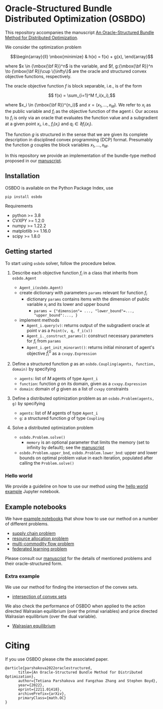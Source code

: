  # Oracle-Structured Bundle Distributed Optimization (OSBDO)
 
This repository accompanies the manuscript [An Oracle-Structured Bundle Method for Distributed Optimization](https://web.stanford.edu/~boyd/papers/os_bundle_distr_opt.html).

We consider the optimization problem
```math
\begin{array}{ll}
\mbox{minimize} & h(x) = f(x) + g(x),
\end{array}
```
where $x \in {\mbox{\bf R}}^n$ is the variable, and
$f, g:{\mbox{\bf R}}^n \to {\mbox{\bf R}}\cup \{\infty\}$
are the oracle and structured convex objective functions, respectively. 
   
The oracle objective function $f$ 
is block separable, i.e., is of the form
```math
          f(x) = \sum_{i=1}^M f_i(x_i),
```
where $x_i \in {\mbox{\bf R}}^{n_i}$ and $x=(x_1, \ldots, x_M)$.
We refer to $x_i$ as the public variable and $f_i$ as the objective function
of the agent $i$. Our access to $f_i$ is only via an oracle that evaluates 
the function value and a subgradient at a given point $x_i$, i.e.,
$f_i(x_i)$ and $q_i \in \partial f_i(x_i)$.

The function $g$ is structured in the sense that we are given its complete 
description in disciplined convex programming (DCP) format. 
Presumably the function $g$ couples the block variables 
$x_1, \ldots, x_M$.

In this repository we provide an implementation of the bundle-type method
proposed in our [manuscript](https://web.stanford.edu/~boyd/papers/os_bundle_distr_opt.html).

## Installation
OSBDO is available on the Python Package Index, use
```
pip install osbdo
```
Requirements
* python >= 3.8
* CVXPY >= 1.2.0
* numpy >= 1.22.2
* matplotlib >= 1.16.0
* scipy >= 1.8.0

## Getting started

To start using `osbdo` solver, follow the procedure below.

1. Describe each objective function $f_i$ in a class that inherits from `osbdo.Agent`
    * `Agent_i(osbdo.Agent)`
    * create dictionary with parameters `params` relevant for function $f_i$ 
       * dictionary `params` contains items with the dimension of public variable $x_i$ and its lower and upper bound 
           * `params = {"dimension"= ..., "lower_bound"=..., "upper_bound":..., }` 
    * implement methods 
       * `Agent_i.query(v)`: returns output of the subgradient oracle at point $v$ as a `Point(v, q, f_i(v))` 
       * `Agent_i._construct_params()`: construct necessary parameters for $f_i$ from `params`
       * `Agent_i.get_init_minorant()`: returns initial minorant of agent's objective $\hat f^0_i$ as a `cvxpy.Expression`

2. Define a structured function $g$ as an `osbdo.Coupling(agents, function, domain)` by specifying
    * `agents`: list of $M$ agents of type `Agent_i`
    * `function`: function $g$ on its domain, given as a `cvxpy.Expression` 
    * `domain`: domain of $g$ given as a list of `cvxpy` constraints

3. Define a distributed optimization problem as an `osbdo.Problem(agents, g)`  by specifying
    * `agents`: list of $M$ agents of type `Agent_i`
    * `g`: a structured function $g$ of type `Coupling`
       
4. Solve a distributed optimization problem 
    * `osbdo.Problem.solve()`
        * `memory` is an optional parameter that limits the memory (set
           to infinity by default); see the [manuscript](https://web.stanford.edu/~boyd/papers/os_bundle_distr_opt.html) 
    * `osbdo.Problem.upper_bnd`, `osbdo.Problem.lower_bnd`: upper and lower bounds on optimal 
        problem value in each iteration, populated after calling the `Problem.solve()`


### Hello world

We provide a guideline on how to use our method using the [hello world example](https://github.com/cvxgrp/OSBDO/blob/main/examples/hello_world/hello_world.ipynb) Jupyter notebook. 


## Example notebooks
We have [example notebooks](https://github.com/cvxgrp/OSBDO/tree/main/examples) 
that show how to use our method on a number of different problems.

* [supply chain problem](https://github.com/cvxgrp/OSBDO/tree/main/examples/supply_chain)                             
* [resource allocation problem](https://github.com/cvxgrp/OSBDO/tree/main/examples/resource_allocation)
* [multi-commodity flow problem](https://github.com/cvxgrp/OSBDO/tree/main/examples/multicommodity_flow)
* [federated learning problem](https://github.com/cvxgrp/OSBDO/tree/main/examples/federated_learning)

Please consult our [manuscript](https://web.stanford.edu/~boyd/papers/os_bundle_distr_opt.html) 
for the details of mentioned problems and their oracle-structured form. 

### Extra example
We use our method for finding the intersection of the convex sets. 
* [intersection of convex sets](https://github.com/cvxgrp/OSBDO/tree/main/examples/intersection_cvx_sets)


We also check the performance of OSBDO when applied to the action directed Walrasian equilibrium (over the primal variables) and price directed Walrasian equilibrium (over the dual variable).
* [Walrasian equilibrium](https://github.com/cvxgrp/OSBDO/blob/main/examples/walrasian_equilibrium/walrasian_equilibrium.ipynb)

# Citing
If you use OSBDO please cite the associated paper. 
```
@article{parshakova2022oraclestructured,
      title={An Oracle-Structured Bundle Method for Distributed Optimization}, 
      author={Tetiana Parshakova and Fangzhao Zhang and Stephen Boyd},
      year={2022},
      eprint={2211.01418},
      archivePrefix={arXiv},
      primaryClass={math.OC}
}
```
